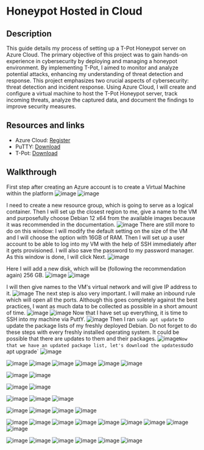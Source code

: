 # Honeypot Hosted in Cloud

## Description
This guide details my process of setting up a T-Pot Honeypot server on Azure Cloud. The primary objective of this project was to gain hands-on experience in cybersecurity by deploying and managing a honeypot environment. By implementing T-Pot, I aimed to monitor and analyze potential attacks, enhancing my understanding of threat detection and response. This project emphasizes two crucial aspects of cybersecurity: threat detection and incident response. Using Azure Cloud, I will create and configure a virtual machine to host the T-Pot Honeypot server, track incoming threats, analyze the captured data, and document the findings to improve security measures.

## Resources and links

- Azure Cloud: [Register](https://azure.microsoft.com/en-us/free/)
- PuTTY: [Download](https://www.chiark.greenend.org.uk/~sgtatham/putty/latest.html)
- T-Pot: [Download](https://github.com/telekom-security/tpotce)

## Walkthrough
First step after creating an Azure account is to create a Virtual Machine within the platform
![image](https://github.com/user-attachments/assets/0d7df1e2-1253-4af2-b4ce-427b33d090e9)
![image](https://github.com/user-attachments/assets/b1fbcb26-a143-4005-9cc9-e41a290368c9)

I need to create a new resource group, which is going to serve as a logical container. Then I will set up the closest region to me, give a name to the VM and purposefully choose Debian 12 x64 from the available images because it was recommended in the documentation.
![image](https://github.com/user-attachments/assets/f77bfd56-b077-4628-bb19-43438f1f78b2)
There are still more to do on this window: I will modify the default setting on the size of the VM and I will choose the option with 16GB of RAM. Then I will set up a user account to be able to log into my VM with the help of SSH immediately after it gets provisioned. I will also save the password to my password manager. As this window is done, I will click Next.
![image](https://github.com/user-attachments/assets/31404f0b-b968-4054-8424-21f0cb535437)

Here I will add a new disk, which will be (following the recommendation again) 256 GB. 
![image](https://github.com/user-attachments/assets/db34a64a-07cb-474a-954b-222c33087761)
![image](https://github.com/user-attachments/assets/d535ed4c-138e-41cd-a26a-632c5cecea7c)

I will then give names to the VM's virtual network and will give IP address to it.
![image](https://github.com/user-attachments/assets/5a08c056-92be-47f9-b4aa-cab64f269f0a)
The next step is also very important. I will make an inbound rule which will open all the ports. Although this goes completely against the best practices, I want as much data to be collected as possible in a short amount of time.
![image](https://github.com/user-attachments/assets/2d2e74aa-d8ba-4a72-acea-187e54df285d)
![image](https://github.com/user-attachments/assets/70e80a44-4f4b-4d6f-8d92-0a25f46fa4d7)
Now that I have set up everything, it is time to SSH into my machine via PuttY.
![image](https://github.com/user-attachments/assets/788f80e5-ec4f-4918-a8ff-7e3ea002ec0a)
Then I ran `sudo apt update` to update the package lists of my freshly deployed Debian. Do not forget to do these steps with every freshly installed operating system. It could be possible that there are updates to them and their packages.
![image](https://github.com/user-attachments/assets/96452925-9141-482c)`
Now that we have an updated package list, let's download the updates `sudo apt upgrade`
![image](https://github.com/user-attachments/assets/bb9d93fb-88a9-451a-93f8-3a1bc0c97695)


![image](https://github.com/user-attachments/assets/916dd84a-5a04-4a35-8893-181a0a8263de)
![image](https://github.com/user-attachments/assets/8eb69340-5649-4cc2-a500-f18793fd5b4d)
![image](https://github.com/user-attachments/assets/caa34411-a4e8-4e88-90c7-ea62b1a74bdd)
![image](https://github.com/user-attachments/assets/1719552b-7c42-42d5-956f-5020d838cf8e)
![image](https://github.com/user-attachments/assets/a693bed9-44f8-4034-8516-1ac665086905)
![image](https://github.com/user-attachments/assets/20a211e1-f2cb-40b3-87fb-756a4b1f5f8e)

![image](https://github.com/user-attachments/assets/586dd264-4fc5-4732-af59-aded50d67635)
![image](https://github.com/user-attachments/assets/31ec17df-c6f0-441c-83d7-fd58e2eb77b5)

![image](https://github.com/user-attachments/assets/349724c9-36f6-41c6-9deb-bdb0db03a672)
![image](https://github.com/user-attachments/assets/dc5b00fb-7035-46ac-accd-f29b554647c4)

![image](https://github.com/user-attachments/assets/562939d9-96e1-408b-902b-b6b7badddbcb)
![image](https://github.com/user-attachments/assets/91dcc906-05ea-4d0b-af25-3c783c0ae8fc)
![image](https://github.com/user-attachments/assets/572f4b9f-a1eb-4b5f-8611-4b3de1126ecc)

![image](https://github.com/user-attachments/assets/8eaa6fb4-11b2-4202-b473-761e9b3952ed)
![image](https://github.com/user-attachments/assets/311c7162-b2b2-4acd-8bdb-301ac46e585b)
![image](https://github.com/user-attachments/assets/281d1233-03ac-4619-871b-2b69ac180e89)
![image](https://github.com/user-attachments/assets/dc4c15b5-7d2c-4fdf-a1ef-ccae34948c5f)

![image](https://github.com/user-attachments/assets/f6146df1-ada7-4610-a61e-35adfe949d13)
![image](https://github.com/user-attachments/assets/8ad79288-ba6b-47ad-8d7c-9fee9d5cb2eb)
![image](https://github.com/user-attachments/assets/919ef9b3-3761-488d-963a-7a0579231eed)
![image](https://github.com/user-attachments/assets/f28e9f51-9757-4978-bb77-df4e1332842e)
![image](https://github.com/user-attachments/assets/e4b29960-2a47-4a2b-abe7-b621646b0c29)
![image](https://github.com/user-attachments/assets/6bb85654-98e9-4c39-aade-ddbffda7a8e4)
![image](https://github.com/user-attachments/assets/1a3256fb-fabb-404d-8e90-0a1141ccccb6)
![image](https://github.com/user-attachments/assets/a2e15f2b-edef-4daf-97c8-03930b245b6e)
![image](https://github.com/user-attachments/assets/59409373-ad5e-4ce8-b820-7e88218d3b9e)

![image](https://github.com/user-attachments/assets/b497b74b-ec3a-420d-b104-2477b44d1993)
![image](https://github.com/user-attachments/assets/c13e927f-1446-45aa-8101-261595d0112f)
![image](https://github.com/user-attachments/assets/71cf2a7e-93d5-4066-8a9e-85c465df4ba0)
![image](https://github.com/user-attachments/assets/ba896985-3127-410f-a1a0-f95e17622ad1)
![image](https://github.com/user-attachments/assets/84a8c723-4e5a-41fc-92e4-ce1e11f35f26)
![image](https://github.com/user-attachments/assets/3ab83b3a-212a-4576-85d2-749867f6d110)







